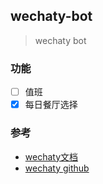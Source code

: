 ## wechaty-bot
> wechaty bot

### 功能
- [ ] 值班
- [x] 每日餐厅选择

### 参考
- [wechaty文档](https://wechaty.js.org/v/zh/)
- [wechaty github](https://github.com/wechaty/wechaty)
